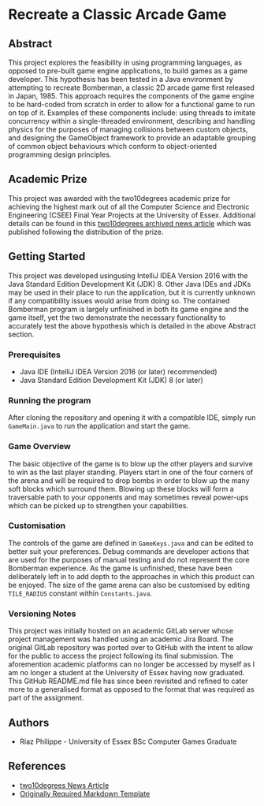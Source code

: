 # Recreate a Classic Arcade Game
## Abstract
This project explores the feasibility in using programming languages, as opposed to pre-built game engine applications, to build games as a game developer. This hypothesis has been tested in a Java environment by attempting to recreate Bomberman, a classic 2D arcade game first released in Japan, 1985. This approach requires the components of the game engine to be hard-coded from scratch in order to allow for a functional game to run on top of it. Examples of these components include: using threads to imitate concurrency within a single-threaded environment, describing and handling physics for the purposes of managing collisions between custom objects, and designing the GameObject framework to provide an adaptable grouping of common object behaviours which conform to object-oriented programming design principles.

## Academic Prize
This project was awarded with the two10degrees academic prize for achieving the highest mark out of all the Computer Science and Electronic Engineering (CSEE) Final Year Projects at the University of Essex. Additional details can be found in this [two10degrees archived news article](https://www.two10degrees.com/news/archives/08-2020) which was published following the distribution of the prize.

## Getting Started
This project was developed usingusing IntelliJ IDEA Version 2016 with the Java Standard Edition Development Kit (JDK) 8. Other Java IDEs and JDKs may be used in their place to run the application, but it is currently unknown if any compatibility issues would arise from doing so. The contained Bomberman program is largely unfinished in both its game engine and the game itself, yet the two demonstrate the necessary functionality to accurately test the above hypothesis which is detailed in the above Abstract section.

### Prerequisites
- Java IDE (IntelliJ IDEA Version 2016 (or later) recommended)
- Java Standard Edition Development Kit (JDK) 8 (or later)

### Running the program
After cloning the repository and opening it with a compatible IDE, simply run `GameMain.java` to run the application and start the game.

### Game Overview
The basic objective of the game is to blow up the other players and survive to win as the last player standing. Players start in one of the four corners of the arena and will be required to drop bombs in order to blow up the many soft blocks which surround them. Blowing up these blocks will form a traversable path to your opponents and may sometimes reveal power-ups which can be picked up to strengthen your capabilities.

### Customisation
The controls of the game are defined in `GameKeys.java` and can be edited to better suit your preferences. Debug commands are developer actions that are used for the purposes of manual testing and do not represent the core Bomberman experience. As the game is unfinished, these have been deliberately left in to add depth to the approaches in which this product can be enjoyed. The size of the game arena can also be customised by editing `TILE_RADIUS` constant within `Constants.java`.

### Versioning Notes
This project was initially hosted on an academic GitLab server whose project management was handled using an academic Jira Board. The original GitLab repository was ported over to GitHub with the intent to allow for the public to access the project following its final submission. The aforemention academic platforms can no longer be accessed by myself as I am no longer a student at the University of Essex having now graduated. This GitHub README.md file has since been revisited and refined to cater more to a generalised format as opposed to the format that was required as part of the assignment.

## Authors
* Riaz Philippe - University of Essex BSc Computer Games Graduate

## References
* [two10degrees News Article](https://www.two10degrees.com/news/archives/08-2020)
* [Originally Required Markdown Template](https://cseegit.essex.ac.uk/snippets/8)
